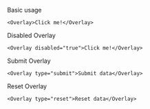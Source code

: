 Basic usage

```
<Overlay>Click me!</Overlay>
```

Disabled Overlay

```
<Overlay disabled="true">Click me!</Overlay>
```

Submit Overlay

```
<Overlay type="submit">Submit data</Overlay>
```

Reset Overlay

```
<Overlay type="reset">Reset data</Overlay>
```

